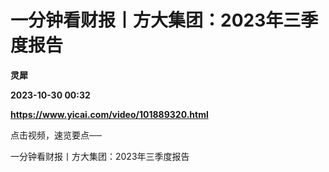 # 一分钟看财报丨方大集团：2023年三季度报告
**灵犀**

**2023-10-30 00:32**

**https://www.yicai.com/video/101889320.html**

点击视频，速览要点──

一分钟看财报丨方大集团：2023年三季度报告